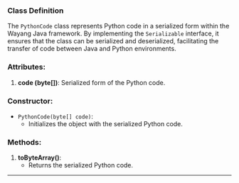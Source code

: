 <!--
  Licensed to the Apache Software Foundation (ASF) under one or more
  contributor license agreements.  See the NOTICE file distributed with
  this work for additional information regarding copyright ownership.
  The ASF licenses this file to You under the Apache License, Version 2.0
  (the "License"); you may not use this file except in compliance with
  the License.  You may obtain a copy of the License at

      http://www.apache.org/licenses/LICENSE-2.0

  Unless required by applicable law or agreed to in writing, software
  distributed under the License is distributed on an "AS IS" BASIS,
  WITHOUT WARRANTIES OR CONDITIONS OF ANY KIND, either express or implied.
  See the License for the specific language governing permissions and
  limitations under the License.
-->
### Class Definition
The `PythonCode` class represents Python code in a serialized form within the Wayang Java framework. By implementing the `Serializable` interface, it ensures that the class can be serialized and deserialized, facilitating the transfer of code between Java and Python environments.

### Attributes:
1. **code (byte[])**: Serialized form of the Python code.

### Constructor:
- `PythonCode(byte[] code)`:
  - Initializes the object with the serialized Python code.

### Methods:
1. **toByteArray()**:
   - Returns the serialized Python code.

---


